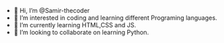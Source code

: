 - 👋 Hi, I’m @Samir-thecoder
- 👀 I’m interested in coding and learning different Programing languages.
- 🌱 I’m currently learning HTML,CSS and JS.
- 💞️ I’m looking to collaborate on learning Python.


<!---
Samir-thecoder/Samir-thecoder is a ✨ special ✨ repository because its `README.md` (this file) appears on your GitHub profile.
You can click the Preview link to take a look at your changes.
--->
